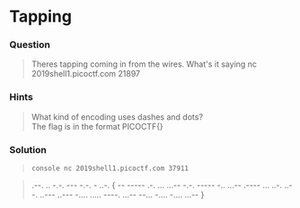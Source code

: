 # Tapping

### Question
> Theres tapping coming in from the wires. What's it saying nc 2019shell1.picoctf.com 21897

### Hints
> What kind of encoding uses dashes and dots?  
> The flag is in the format PICOCTF{}

### Solution
> ```console nc 2019shell1.picoctf.com 37911 ```

> .--. .. -.-. --- -.-. - ..-. { -- ----- .-. ... ...-- -.-. ----- -.. ...-- .---- ... ..-. ..- -. ..--- ..--- -.... ..... ----. ...-- --... -.... -.... ...-- }
